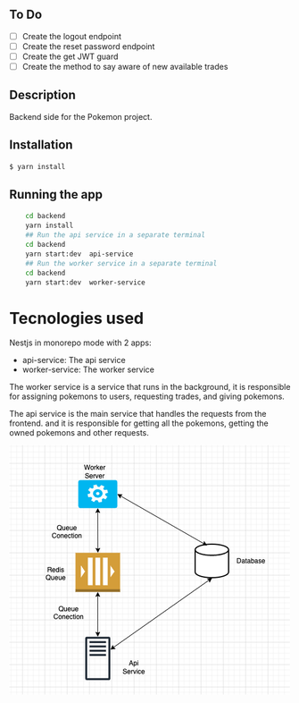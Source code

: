 

## To Do

- [ ] Create the logout endpoint
- [ ] Create the reset password endpoint
- [ ] Create the get JWT guard
- [ ] Create the method to say aware of new available trades
 
## Description

Backend side for the Pokemon project.

## Installation

```bash
$ yarn install
```

## Running the app
```bash
    cd backend
    yarn install
    ## Run the api service in a separate terminal
    cd backend
    yarn start:dev  api-service
    ## Run the worker service in a separate terminal
    cd backend
    yarn start:dev  worker-service
```

# Tecnologies used

Nestjs in monorepo mode with 2 apps: 
- api-service: The api service
- worker-service: The worker service

The worker service is a service that runs in the background, it is responsible for assigning pokemons to users, requesting trades, and giving pokemons.

The api service is the main service that handles the requests from the frontend.
and it is responsible for getting all the pokemons, getting the owned pokemons and other requests.


![infra](./image.png)
